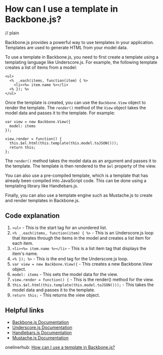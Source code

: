 # How can I use a template in Backbone.js?
// plain

Backbone.js provides a powerful way to use templates in your application. Templates are used to generate HTML from your model data.

To use a template in Backbone.js, you need to first create a template using a templating language like Underscore.js. For example, the following template creates a list of items from a model:

```
<ul>
  <% _.each(items, function(item) { %>
    <li><%= item.name %></li>
  <% }); %>
</ul>
```

Once the template is created, you can use the `Backbone.View` object to render the template. The `render()` method of the `View` object takes the model data and passes it to the template. For example:

```
var view = new Backbone.View({
  model: items
});

view.render = function() {
  this.$el.html(this.template(this.model.toJSON()));
  return this;
};
```

The `render()` method takes the model data as an argument and passes it to the template. The template is then rendered to the `$el` property of the view.

You can also use a pre-compiled template, which is a template that has already been compiled into JavaScript code. This can be done using a templating library like Handlebars.js.

Finally, you can also use a template engine such as Mustache.js to create and render templates in Backbone.js.

## Code explanation


1. `<ul>` - This is the start tag for an unordered list.
2. `<% _.each(items, function(item) { %>` - This is an Underscore.js loop that iterates through the items in the model and creates a list item for each item.
3. `<li><%= item.name %></li>` - This is a list item tag that displays the item's name.
4. `<% }); %>` - This is the end tag for the Underscore.js loop.
5. `var view = new Backbone.View({` - This creates a new Backbone.View object.
6. `model: items` - This sets the model data for the view.
7. `view.render = function() {` - This is the render() method for the view.
8. `this.$el.html(this.template(this.model.toJSON()));` - This takes the model data and passes it to the template.
9. `return this;` - This returns the view object.

## Helpful links

- [Backbone.js Documentation](http://backbonejs.org/)
- [Underscore.js Documentation](http://underscorejs.org/)
- [Handlebars.js Documentation](http://handlebarsjs.com/)
- [Mustache.js Documentation](http://mustache.github.io/)

onelinerhub: [How can I use a template in Backbone.js?](https://onelinerhub.com/backbone.js/how-can-i-use-a-template-in-backbone-js)